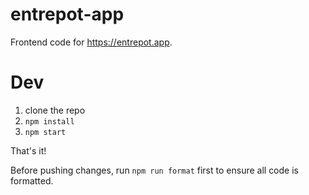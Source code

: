 # entrepot-app

Frontend code for https://entrepot.app.

# Dev

1. clone the repo
2. `npm install`
3. `npm start`

That's it!

Before pushing changes, run `npm run format` first to ensure all code is formatted.
